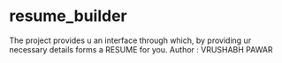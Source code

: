 # resume_builder
The project provides u an interface through which, by providing ur necessary details forms a RESUME for you.
Author : VRUSHABH PAWAR